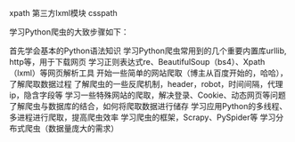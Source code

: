 xpath
第三方lxml模块
csspath

学习Python爬虫的大致步骤如下：

首先学会基本的Python语法知识
学习Python爬虫常用到的几个重要内置库urllib, http等，用于下载网页
学习正则表达式re、BeautifulSoup（bs4）、Xpath（lxml）等网页解析工具
开始一些简单的网站爬取（博主从百度开始的，哈哈），了解爬取数据过程
了解爬虫的一些反爬机制，header，robot，时间间隔，代理ip，隐含字段等
学习一些特殊网站的爬取，解决登录、Cookie、动态网页等问题
了解爬虫与数据库的结合，如何将爬取数据进行储存
学习应用Python的多线程、多进程进行爬取，提高爬虫效率
学习爬虫的框架，Scrapy、PySpider等
学习分布式爬虫（数据量庞大的需求）